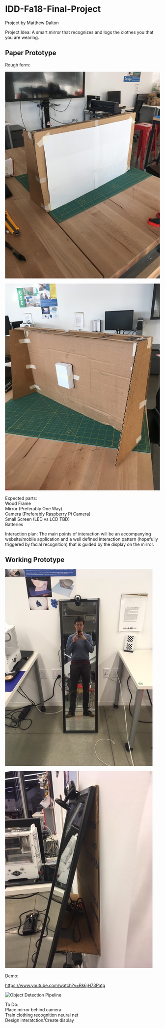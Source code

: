# IDD-Fa18-Final-Project  

Project by Matthew Dalton

Project Idea: A smart mirror that recognizes and logs the clothes you that you are wearing.


## Paper Prototype

Rough form: 

![](https://github.com/MattD18/IDD-Fa18-Final-Project/blob/master/IMG_2466.JPG)

![](https://github.com/MattD18/IDD-Fa18-Final-Project/blob/master/IMG_2467.JPG)

Expected parts:  
  Wood Frame  
  Mirror (Preferably One Way)  
  Camera (Preferably Raspberry Pi Camera)  
  Small Screen (LED vs LCD TBD)  
  Batteries  
  
 
Interaction plan: The main points of interaction will be an accompanying website/mobile application and a well defined interaction pattern (hopefully triggered by facial recognition) that is guided by the display on the mirror.

## Working Prototype
 

![](https://github.com/MattD18/IDD-Fa18-Final-Project/blob/master/IMG_2496.JPG)

![](https://github.com/MattD18/IDD-Fa18-Final-Project/blob/master/IMG_2497.JPG)

Demo:

https://www.youtube.com/watch?v=Bk6jH73Patg


![Object Detection Pipeline](https://github.com/MattD18/IDD-Fa18-Final-Project/blob/master/ObjectDetection.ipynb)


To Do:  
  Place mirror behind camera  
  Train clothing recognition neural net  
  Design interatction/Create display 

 

